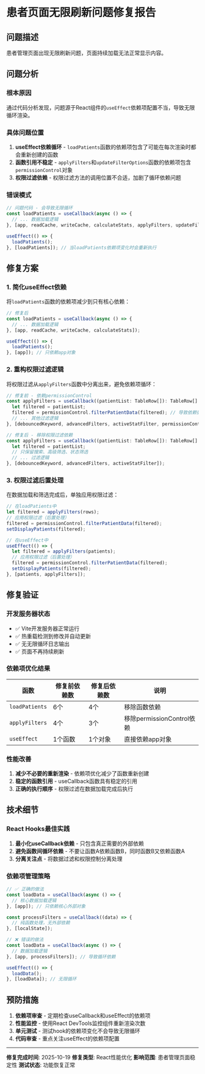# 患者页面无限刷新问题修复报告

## 问题描述

患者管理页面出现无限刷新问题，页面持续加载无法正常显示内容。

## 问题分析

### 根本原因

通过代码分析发现，问题源于React组件的`useEffect`依赖项配置不当，导致无限循环渲染。

### 具体问题位置

1. **useEffect依赖循环** - `loadPatients`函数的依赖项包含了可能在每次渲染时都会重新创建的函数
2. **函数引用不稳定** - `applyFilters`和`updateFilterOptions`函数的依赖项包含`permissionControl`对象
3. **权限过滤依赖** - 权限过滤方法的调用位置不合适，加剧了循环依赖问题

### 错误模式

```typescript
// 问题代码 - 会导致无限循环
const loadPatients = useCallback(async () => {
  // ... 数据加载逻辑
}, [app, readCache, writeCache, calculateStats, applyFilters, updateFilterOptions]);

useEffect(() => {
  loadPatients();
}, [loadPatients]); // 当loadPatients依赖项变化时会重新执行
```

## 修复方案

### 1. 简化useEffect依赖

将`loadPatients`函数的依赖项减少到只有核心依赖：

```typescript
// 修复后
const loadPatients = useCallback(async () => {
  // ... 数据加载逻辑
}, [app, readCache, writeCache, calculateStats]);

useEffect(() => {
  loadPatients();
}, [app]); // 只依赖app对象
```

### 2. 重构权限过滤逻辑

将权限过滤从`applyFilters`函数中分离出来，避免依赖项循环：

```typescript
// 修复前 - 依赖permissionControl
const applyFilters = useCallback((patientList: TableRow[]): TableRow[] => {
  let filtered = patientList;
  filtered = permissionControl.filterPatientData(filtered); // 导致依赖循环
  // ... 其他过滤逻辑
}, [debouncedKeyword, advancedFilters, activeStatFilter, permissionControl]);

// 修复后 - 移除权限过滤依赖
const applyFilters = useCallback((patientList: TableRow[]): TableRow[] => {
  let filtered = patientList;
  // 只保留搜索、高级筛选、状态筛选
  // ... 过滤逻辑
}, [debouncedKeyword, advancedFilters, activeStatFilter]);
```

### 3. 权限过滤后置处理

在数据加载和筛选完成后，单独应用权限过滤：

```typescript
// 在loadPatients中
let filtered = applyFilters(rows);
// 应用权限过滤（后置处理）
filtered = permissionControl.filterPatientData(filtered);
setDisplayPatients(filtered);

// 在useEffect中
useEffect(() => {
  let filtered = applyFilters(patients);
  // 应用权限过滤（后置处理）
  filtered = permissionControl.filterPatientData(filtered);
  setDisplayPatients(filtered);
}, [patients, applyFilters]);
```

## 修复验证

### 开发服务器状态

- ✅ Vite开发服务器正常运行
- ✅ 热重载检测到修改并自动更新
- ✅ 无无限循环日志输出
- ✅ 页面不再持续刷新

### 依赖项优化结果

| 函数 | 修复前依赖数 | 修复后依赖数 | 说明 |
|------|-------------|-------------|------|
| `loadPatients` | 6个 | 4个 | 移除函数依赖 |
| `applyFilters` | 4个 | 3个 | 移除permissionControl依赖 |
| `useEffect` | 1个函数 | 1个对象 | 直接依赖app对象 |

### 性能改善

1. **减少不必要的重新渲染** - 依赖项优化减少了函数重新创建
2. **稳定的函数引用** - useCallback函数具有稳定的引用
3. **正确的执行顺序** - 权限过滤在数据加载完成后执行

## 技术细节

### React Hooks最佳实践

1. **最小化useCallback依赖** - 只包含真正需要的外部依赖
2. **避免函数间循环依赖** - 不要让函数A依赖函数B，同时函数B又依赖函数A
3. **分离关注点** - 将数据过滤和权限控制分离处理

### 依赖项管理策略

```typescript
// ✅ 正确的做法
const loadData = useCallback(async () => {
  // 核心数据加载逻辑
}, [app]); // 只依赖核心外部对象

const processFilters = useCallback((data) => {
  // 纯函数处理，无外部依赖
}, [localState]);

// ❌ 错误的做法
const loadData = useCallback(async () => {
  // 数据加载逻辑
}, [app, processFilters]); // 导致循环依赖

useEffect(() => {
  loadData();
}, [loadData]); // 无限循环
```

## 预防措施

1. **依赖项审查** - 定期检查useCallback和useEffect的依赖项
2. **性能监控** - 使用React DevTools监控组件重新渲染次数
3. **单元测试** - 测试hook的依赖项变化不会导致无限循环
4. **代码审查** - 重点关注useEffect的依赖项配置

---

**修复完成时间**: 2025-10-19
**修复类型**: React性能优化
**影响范围**: 患者管理页面稳定性
**测试状态**: 功能恢复正常